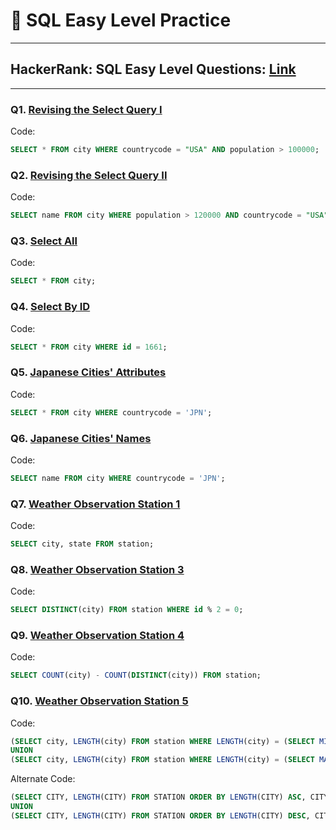 # 🎯 SQL Easy Level Practice

---

## HackerRank: SQL Easy Level Questions: [Link](https://www.hackerrank.com/domains/sql?filters%5Bdifficulty%5D%5B%5D=easy&badge_type=sql)

---

### Q1. [Revising the Select Query I](https://www.hackerrank.com/challenges/revising-the-select-query/problem?isFullScreen=true)
Code:
```sql
SELECT * FROM city WHERE countrycode = "USA" AND population > 100000;
```

### Q2. [Revising the Select Query II](https://www.hackerrank.com/challenges/revising-the-select-query-2/problem?isFullScreen=true)
Code:
```sql
SELECT name FROM city WHERE population > 120000 AND countrycode = "USA";
```

### Q3. [Select All](https://www.hackerrank.com/challenges/select-all-sql/problem?isFullScreen=true)
Code:
```sql
SELECT * FROM city;
```

### Q4. [Select By ID](https://www.hackerrank.com/challenges/select-by-id/problem?isFullScreen=true)
Code:
```sql
SELECT * FROM city WHERE id = 1661;
```

### Q5. [Japanese Cities' Attributes](https://www.hackerrank.com/challenges/japanese-cities-attributes/problem?isFullScreen=true)
Code:
```sql
SELECT * FROM city WHERE countrycode = 'JPN';
```

### Q6. [Japanese Cities' Names](https://www.hackerrank.com/challenges/japanese-cities-name/problem?isFullScreen=true)
Code:
```sql
SELECT name FROM city WHERE countrycode = 'JPN';
```

### Q7. [Weather Observation Station 1](https://www.hackerrank.com/challenges/weather-observation-station-1/problem?isFullScreen=true)
Code:
```sql
SELECT city, state FROM station;
```

### Q8. [Weather Observation Station 3](https://www.hackerrank.com/challenges/weather-observation-station-3/problem?isFullScreen=true)
Code:
```sql
SELECT DISTINCT(city) FROM station WHERE id % 2 = 0;
```

### Q9. [Weather Observation Station 4](https://www.hackerrank.com/challenges/weather-observation-station-4/problem?isFullScreen=true)
Code:
```sql
SELECT COUNT(city) - COUNT(DISTINCT(city)) FROM station;
```

### Q10. [Weather Observation Station 5](https://www.hackerrank.com/challenges/weather-observation-station-5/problem?isFullScreen=true)
Code:
```sql
(SELECT city, LENGTH(city) FROM station WHERE LENGTH(city) = (SELECT MIN(LENGTH(city)) FROM station) ORDER BY city LIMIT 1)
UNION
(SELECT city, LENGTH(city) FROM station WHERE LENGTH(city) = (SELECT MAX(LENGTH(city)) FROM station) ORDER BY city LIMIT 1)
```
Alternate Code:
```sql
(SELECT CITY, LENGTH(CITY) FROM STATION ORDER BY LENGTH(CITY) ASC, CITY ASC LIMIT 1)
UNION
(SELECT CITY, LENGTH(CITY) FROM STATION ORDER BY LENGTH(CITY) DESC, CITY ASC LIMIT 1)
```
